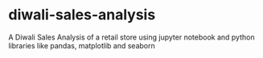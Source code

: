# diwali-sales-analysis
A Diwali Sales Analysis of a retail store using jupyter notebook and python libraries like pandas, matplotlib and seaborn
